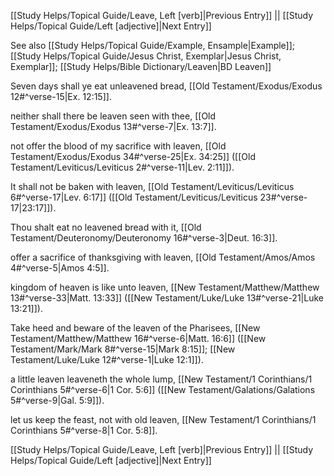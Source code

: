 [[Study Helps/Topical Guide/Leave, Left [verb]|Previous Entry]]  ||  [[Study Helps/Topical Guide/Left [adjective]|Next Entry]]

 See also [[Study Helps/Topical Guide/Example, Ensample|Example]]; [[Study Helps/Topical Guide/Jesus Christ, Exemplar|Jesus Christ, Exemplar]]; [[Study Helps/Bible Dictionary/Leaven|BD Leaven]]

 Seven days shall ye eat unleavened bread, [[Old Testament/Exodus/Exodus 12#^verse-15|Ex. 12:15]].

 neither shall there be leaven seen with thee, [[Old Testament/Exodus/Exodus 13#^verse-7|Ex. 13:7]].

 not offer the blood of my sacrifice with leaven, [[Old Testament/Exodus/Exodus 34#^verse-25|Ex. 34:25]] ([[Old Testament/Leviticus/Leviticus 2#^verse-11|Lev. 2:11]]).

 It shall not be baken with leaven, [[Old Testament/Leviticus/Leviticus 6#^verse-17|Lev. 6:17]] ([[Old Testament/Leviticus/Leviticus 23#^verse-17|23:17]]).

 Thou shalt eat no leavened bread with it, [[Old Testament/Deuteronomy/Deuteronomy 16#^verse-3|Deut. 16:3]].

 offer a sacrifice of thanksgiving with leaven, [[Old Testament/Amos/Amos 4#^verse-5|Amos 4:5]].

 kingdom of heaven is like unto leaven, [[New Testament/Matthew/Matthew 13#^verse-33|Matt. 13:33]] ([[New Testament/Luke/Luke 13#^verse-21|Luke 13:21]]).

 Take heed and beware of the leaven of the Pharisees, [[New Testament/Matthew/Matthew 16#^verse-6|Matt. 16:6]] ([[New Testament/Mark/Mark 8#^verse-15|Mark 8:15]]; [[New Testament/Luke/Luke 12#^verse-1|Luke 12:1]]).

 a little leaven leaveneth the whole lump, [[New Testament/1 Corinthians/1 Corinthians 5#^verse-6|1 Cor. 5:6]] ([[New Testament/Galations/Galations 5#^verse-9|Gal. 5:9]]).

 let us keep the feast, not with old leaven, [[New Testament/1 Corinthians/1 Corinthians 5#^verse-8|1 Cor. 5:8]].

[[Study Helps/Topical Guide/Leave, Left [verb]|Previous Entry]]  ||  [[Study Helps/Topical Guide/Left [adjective]|Next Entry]]